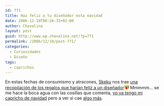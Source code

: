 ```yaml
---
id: 771
title: Haz feliz a tu diseñador esta navidad
date: 2006-12-10T06:26:33+02:00
author: Chavalina
layout: post
guid: http://www.wp.chavalina.net/?p=771
permalink: /2006/12/10/post-771/
categories:
  - Curiosidades
  - Diseño
tags:
  - caprichos
---
```

En estas fechas de consumismo y atracones, <a href="http://www.criteriondg.info/wordpress/" target="_blank">Skeku</a> nos trae <a href="http://www.criteriondg.info/wordpress/archives/2006/12/10/haz-feliz-a-tu-disenador-esta-navidad/" target="_blank">una recopilaci&oacute;n de los regalos que har&iacute;an feliz a un dise&ntilde;ador</a>![emo](/imagenes/emoticonos/ojosaltones.gif) Mmmmm… se me hace la boca agua con las cosillas que comenta, <a href="http://chavalina.net/comentar.php?idpost=767" target="_blank">yo ya tengo mi capricho de navidad</a> pero a ver si cae <a href="http://www.alternate.es/html/productDetails.html?artno=V4LU09" target="_blank">algo más</a>.